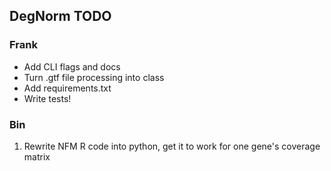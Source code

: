 ## DegNorm TODO

### Frank
- Add CLI flags and docs
- Turn .gtf file processing into class
- Add requirements.txt
- Write tests!


### Bin
1. Rewrite NFM R code into python, get it to work for one gene's coverage matrix